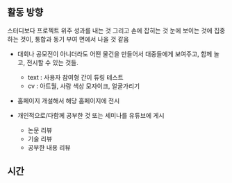 

## 활동 방향

스터디보다 프로젝트 위주 성과를 내는 것 그리고 손에 잡히는 것 눈에 보이는 것에 집중하는 것이, 통합과 동기 부여 면에서 나을 것 같음

 - 대회나 공모전이 아니더라도 어떤 물건을 만들어서 대중들에게 보여주고, 함께 놀고, 전시할 수 있는 것들.
    - text : 사용자 참여형 간이 튜링 테스트
    - cv : 아트월, 사람 색상 모자이크, 얼굴가리기
    
 - 홈페이지 개설해서 해당 홈페이지에 전시
 
 - 개인적으로/다함께 공부한 것 또는 세미나를 유튜브에 게시
    - 논문 리뷰
    - 기술 리뷰
    - 공부한 내용 리뷰



## 시간
